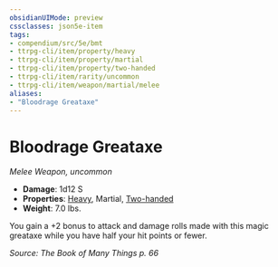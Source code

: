 ```yaml
---
obsidianUIMode: preview
cssclasses: json5e-item
tags:
- compendium/src/5e/bmt
- ttrpg-cli/item/property/heavy
- ttrpg-cli/item/property/martial
- ttrpg-cli/item/property/two-handed
- ttrpg-cli/item/rarity/uncommon
- ttrpg-cli/item/weapon/martial/melee
aliases: 
- "Bloodrage Greataxe"
---
```

# Bloodrage Greataxe
*Melee Weapon, uncommon*  

- **Damage**: 1d12 S
- **Properties**: [Heavy](/3-Mechanics/CLI/rules/item-properties.md#Heavy), Martial, [Two-handed](/3-Mechanics/CLI/rules/item-properties.md#Two-handed)
- **Weight**: 7.0 lbs.

You gain a +2 bonus to attack and damage rolls made with this magic greataxe while you have half your hit points or fewer.

*Source: The Book of Many Things p. 66*
